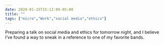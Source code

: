 ```yaml
---
date: 2020-01-15T15:12:09-05:00
title: ""
tags: ["micro","Work","social media","ethics"]
---
```

Preparing a talk on social media and ethics for tomorrow night, and I believe I’ve found a way to sneak in a reference to one of my favorite bands.
